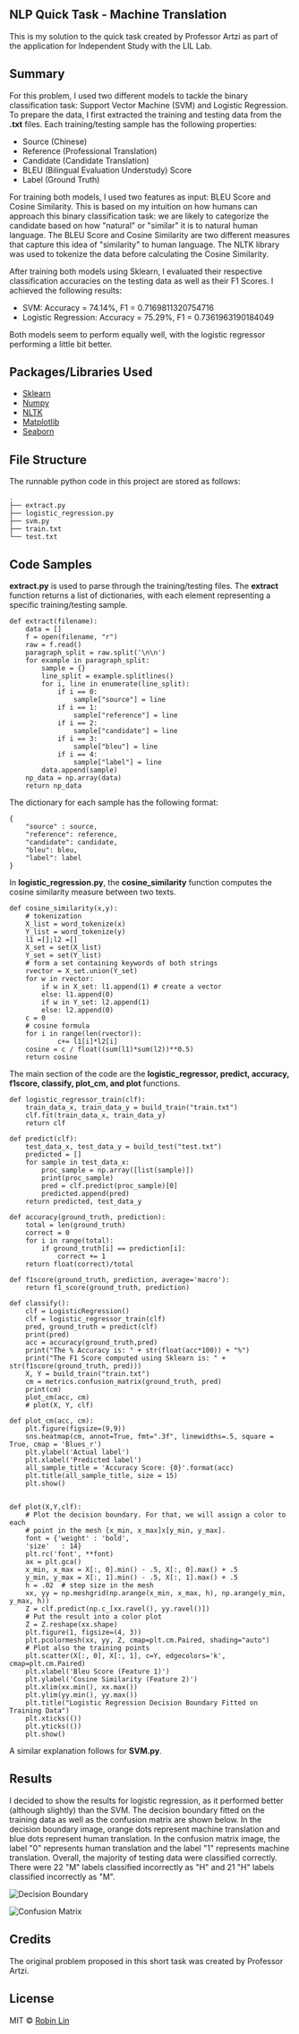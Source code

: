 ## NLP Quick Task - Machine Translation 
This is my solution to the quick task created by Professor Artzi as part of the application for Independent Study with the LIL Lab. 

## Summary
For this problem, I used two different models to tackle the binary classification task: Support Vector Machine (SVM) and Logistic Regression. To prepare the data, I first extracted the training and testing data from the **.txt** files. Each training/testing sample has the following properties:
- Source (Chinese)
- Reference (Professional Translation)
- Candidate (Candidate Translation)
- BLEU (Bilingual Evaluation Understudy) Score
- Label (Ground Truth)

For training both models, I used two features as input: BLEU Score and Cosine Similarity. This is based on my intuition on how humans can approach this binary classification task: we are likely to categorize the candidate based on how "natural" or "similar" it is to natural human language. The BLEU Score and Cosine Similarity are two different measures that capture this idea of "similarity" to human language. The NLTK library was used to tokenize the data before calculating the Cosine Similarity. 

After training both models using Sklearn, I evaluated their respective classification accuracies on the testing data as well as their F1 Scores. I achieved the following results:
- SVM: Accuracy = 74.14%, F1 = 0.7169811320754716
- Logistic Regression: Accuracy = 75.29%, F1 = 0.7361963190184049

Both models seem to perform equally well, with the logistic regressor performing a little bit better.


## Packages/Libraries Used
- [Sklearn](https://scikit-learn.org/stable/)
- [Numpy](https://numpy.org/)
- [NLTK](https://www.nltk.org/)
- [Matplotlib](https://matplotlib.org/)
- [Seaborn](https://seaborn.pydata.org/)

## File Structure

The runnable python code in this project are stored as follows:

```
.
├── extract.py
├── logistic_regression.py
├── svm.py
├── train.txt
└── test.txt
```

## Code Samples 

**extract.py** is used to parse through the training/testing files. The **extract** function returns a list of dictionaries, with each element representing a specific training/testing sample.

```
def extract(filename):
	data = []
	f = open(filename, "r")
	raw = f.read()
	paragraph_split = raw.split('\n\n')
	for example in paragraph_split:
		sample = {}
		line_split = example.splitlines()
		for i, line in enumerate(line_split):
			if i == 0:
				sample["source"] = line
			if i == 1:
				sample["reference"] = line
			if i == 2:
				sample["candidate"] = line
			if i == 3:
				sample["bleu"] = line
			if i == 4:
				sample["label"] = line
		data.append(sample)
	np_data = np.array(data)
	return np_data
```

The dictionary for each sample has the following format:

```
{
	"source" : source,
	"reference": reference,
	"candidate": candidate,
	"bleu": bleu,
	"label": label
}
```

In **logistic_regression.py**, the **cosine_similarity** function computes the cosine similarity measure between two texts. 

```
def cosine_similarity(x,y):
	# tokenization 
	X_list = word_tokenize(x)  
	Y_list = word_tokenize(y)   
	l1 =[];l2 =[]  
	X_set = set(X_list)
	Y_set = set(Y_list)
	# form a set containing keywords of both strings  
	rvector = X_set.union(Y_set)  
	for w in rvector: 
	    if w in X_set: l1.append(1) # create a vector 
	    else: l1.append(0) 
	    if w in Y_set: l2.append(1) 
	    else: l2.append(0) 
	c = 0
	# cosine formula  
	for i in range(len(rvector)): 
	        c+= l1[i]*l2[i] 
	cosine = c / float((sum(l1)*sum(l2))**0.5) 
	return cosine
```

The main section of the code are the **logistic_regressor, predict, accuracy, f1score, classify, plot_cm, and plot** functions. 

```
def logistic_regressor_train(clf):
	train_data_x, train_data_y = build_train("train.txt")
	clf.fit(train_data_x, train_data_y)
	return clf

def predict(clf):
	test_data_x, test_data_y = build_test("test.txt")
	predicted = []
	for sample in test_data_x:
		proc_sample = np.array([list(sample)])
		print(proc_sample)
		pred = clf.predict(proc_sample)[0]
		predicted.append(pred)
	return predicted, test_data_y

def accuracy(ground_truth, prediction):
	total = len(ground_truth)
	correct = 0
	for i in range(total):
		if ground_truth[i] == prediction[i]:
			correct += 1
	return float(correct)/total

def f1score(ground_truth, prediction, average='macro'):
	return f1_score(ground_truth, prediction)

def classify():
	clf = LogisticRegression()
	clf = logistic_regressor_train(clf)
	pred, ground_truth = predict(clf)
	print(pred)
	acc = accuracy(ground_truth,pred)
	print("The % Accuracy is: " + str(float(acc*100)) + "%")
	print("The F1 Score computed using Sklearn is: " + str(f1score(ground_truth, pred)))
	X, Y = build_train("train.txt")
	cm = metrics.confusion_matrix(ground_truth, pred)
	print(cm)
	plot_cm(acc, cm)
	# plot(X, Y, clf)

def plot_cm(acc, cm):
	plt.figure(figsize=(9,9))
	sns.heatmap(cm, annot=True, fmt=".3f", linewidths=.5, square = True, cmap = 'Blues_r')
	plt.ylabel('Actual label')
	plt.xlabel('Predicted label')
	all_sample_title = 'Accuracy Score: {0}'.format(acc)
	plt.title(all_sample_title, size = 15)
	plt.show()


def plot(X,Y,clf):
	# Plot the decision boundary. For that, we will assign a color to each
	# point in the mesh [x_min, x_max]x[y_min, y_max].
	font = {'weight' : 'bold',
	'size'   : 14}
	plt.rc('font', **font)
	ax = plt.gca()
	x_min, x_max = X[:, 0].min() - .5, X[:, 0].max() + .5
	y_min, y_max = X[:, 1].min() - .5, X[:, 1].max() + .5
	h = .02  # step size in the mesh
	xx, yy = np.meshgrid(np.arange(x_min, x_max, h), np.arange(y_min, y_max, h))
	Z = clf.predict(np.c_[xx.ravel(), yy.ravel()])
	# Put the result into a color plot
	Z = Z.reshape(xx.shape)
	plt.figure(1, figsize=(4, 3))
	plt.pcolormesh(xx, yy, Z, cmap=plt.cm.Paired, shading="auto")
	# Plot also the training points
	plt.scatter(X[:, 0], X[:, 1], c=Y, edgecolors='k', cmap=plt.cm.Paired)
	plt.xlabel('Bleu Score (Feature 1)')
	plt.ylabel('Cosine Similarity (Feature 2)')
	plt.xlim(xx.min(), xx.max())
	plt.ylim(yy.min(), yy.max())
	plt.title("Logistic Regression Decision Boundary Fitted on Training Data")
	plt.xticks(())
	plt.yticks(())
	plt.show()

```

A similar explanation follows for **SVM.py**. 

## Results

I decided to show the results for logistic regression, as it performed better (although slightly) than the SVM. The decision boundary fitted on the training data as well as the confusion matrix are shown below. In the decision boundary image, orange dots represent machine translation and blue dots represent human translation. In the confusion matrix image, the label "0" represents human translation and the label "1" represents machine translation. Overall, the majority of testing data were classified correctly. There were 22 "M" labels classified incorrectly as "H" and 21 "H" labels classified incorrectly as "M". 

![Decision Boundary](./Photos/logreg.png)

![Confusion Matrix](./Photos/confusion_matrix.png)

## Credits
The original problem proposed in this short task was created by Professor Artzi. 

## License
MIT © [Robin Lin](https://robinlin99.github.io/Personal-Portfolio/)
